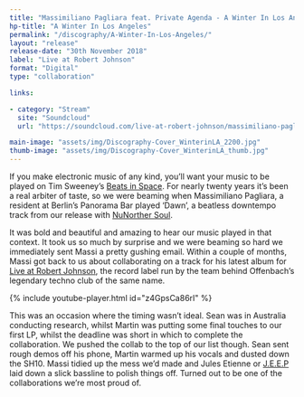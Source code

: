 ```yaml
---
title: "Massimiliano Pagliara feat. Private Agenda - A Winter In Los Angeles"
hp-title: "A Winter In Los Angeles"
permalink: "/discography/A-Winter-In-Los-Angeles/"
layout: "release"
release-date: "30th November 2018"
label: "Live at Robert Johnson"
format: "Digital"
type: "collaboration"

links:

- category: "Stream"
  site: "Soundcloud"
  url: "https://soundcloud.com/live-at-robert-johnson/massimiliano-pagliara-a-winter"

main-image: "assets/img/Discography-Cover_WinterinLA_2200.jpg"
thumb-image: "assets/img/Discography-Cover_WinterinLA_thumb.jpg"
---
```


If you make electronic music of any kind, you’ll want your music to be played on Tim Sweeney’s [Beats in Space](http://www.beatsinspace.net/). For nearly twenty years it’s been a real arbiter of taste, so we were beaming when Massimiliano Pagliara, a resident at Berlin’s Panorama Bar played ‘Dawn’, a beatless downtempo track from our release with [NuNorther Soul](http://www.nunorthernsoul.co.uk/).

It was bold and beautiful and amazing to hear our music played in that context.  It took us so much by surprise and we were beaming so hard we immediately sent Massi a pretty gushing email. Within a couple of months, Massi got back to us about collaborating on a track for his latest album for [Live at Robert Johnson](http://www.liveatrobertjohnson.com/), the record label run by the team behind Offenbach’s legendary techno club of the same name.

{% include youtube-player.html id="z4GpsCa86rI" %}

This was an occasion where the timing wasn’t ideal. Sean was in Australia conducting research, whilst Martin was putting some final touches to our first LP, whilst the deadline was short in which to complete the collaboration. We pushed the collab to the top of our list though. Sean sent rough demos off his phone, Martin warmed up his vocals and dusted down the SH10. Massi tidied up the mess we’d made and Jules Etienne or [J.E.E.P](https://www.discogs.com/artist/3558416-JEEP) laid down a slick bassline to polish things off. Turned out to be one of the collaborations we’re most proud of.